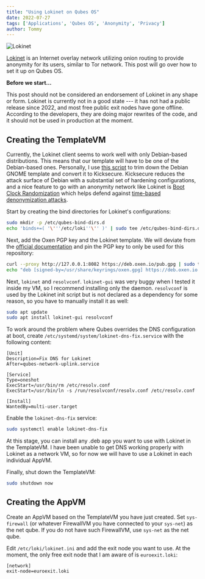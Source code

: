 ```yaml
---
title: "Using Lokinet on Qubes OS"
date: 2022-07-27
tags: ['Applications', 'Qubes OS', 'Anonymity', 'Privacy']
author: Tommy
---
```


![Lokinet](/images/lokinet.png)

[Lokinet](https://lokinet.org) is an Internet overlay network utilizing onion routing to provide anonymity for its users, similar to Tor network. This post will go over how to set it up on Qubes OS.

**Before we start...**

This post should not be considered an endorsement of Lokinet in any shape or form. Lokinet is currently not in a good state --- it has not had a public release since 2022, and most free public exit nodes have gone offline. According to the developers, they are doing major rewrites of the code, and it should not be used in production at the moment.

## Creating the TemplateVM

Currently, the Lokinet client seems to work well with only Debian-based distributions. This means that our template will have to be one of the Debian-based ones. Personally, I use [this script](https://github.com/TommyTran732/QubesOS-Scripts/blob/main/debian-gnome/debian-gnome.sh) to trim down the Debian GNOME template and convert it to Kicksecure. Kicksecure reduces the attack surface of Debian with a substantial set of hardening configurations, and a nice feature to go with an anonymity network like Lokinet is [Boot Clock Randomization](https://www.kicksecure.com/wiki/Boot_Clock_Randomization) which helps defend against [time-based denonymization attacks](https://www.whonix.org/wiki/Time_Attacks).

Start by creating the bind directories for Lokinet's configurations:

```bash
sudo mkdir -p /etc/qubes-bind-dirs.d
echo 'binds+=( '\'''/etc/loki''\'' )' | sudo tee /etc/qubes-bind-dirs.d/50_user.conf 
```

Next, add the Oxen PGP key and the Lokinet template. We will deviate from the [official documentation](https://github.com/oxen-io/lokinet/blob/dev/docs/install.md#linux-install) and pin the PGP key to only be used for this repository:

```bash
curl --proxy http://127.0.0.1:8082 https://deb.oxen.io/pub.gpg | sudo tee /usr/share/keyrings/oxen.gpg
echo "deb [signed-by=/usr/share/keyrings/oxen.gpg] https://deb.oxen.io $(lsb_release -sc) main" | sudo tee /etc/apt/sources.list.d/oxen.list
```

Next, `lokinet` and `resolvconf`. `lokinet-gui` was very buggy when I tested it inside my VM, so I recommend installing only the daemon. `resolvconf` is used by the Lokinet init script but is not declared as a dependency for some reason, so you have to manually install it as well:

```bash
sudo apt update
sudo apt install lokinet-gui resolvconf
```

To work around the problem where Qubes overrides the DNS configuration at boot, create `/etc/systemd/system/lokinet-dns-fix.service` with the following content:

```
[Unit]
Description=Fix DNS for Lokinet
After=qubes-network-uplink.service

[Service]
Type=oneshot
ExecStart=/usr/bin/rm /etc/resolv.conf
ExecStart=/usr/bin/ln -s /run/resolvconf/resolv.conf /etc/resolv.conf

[Install]
WantedBy=multi-user.target
```



Enable the `lokinet-dns-fix` service:

```bash
sudo systemctl enable lokinet-dns-fix
```

At this stage, you can install any .deb app you want to use with Lokinet in the TemplateVM. I have been unable to get DNS working properly with Lokinet as a network VM, so for now we will have to use a Lokinet in each individual AppVM. 

Finally, shut down the TemplateVM:

```bash
sudo shutdown now
```

## Creating the AppVM

Create an AppVM based on the TemplateVM you have just created. Set `sys-firewall` (or whatever FirewallVM you have connected to your `sys-net`) as the net qube. If you do not have such FirewallVM, use `sys-net` as the net qube.

Edit `/etc/loki/lokinet.ini` and add the exit node you want to use. At the moment, the only free exit node that I am aware of is `euroexit.loki`:

```
[network]
exit-node=euroexit.loki
```
